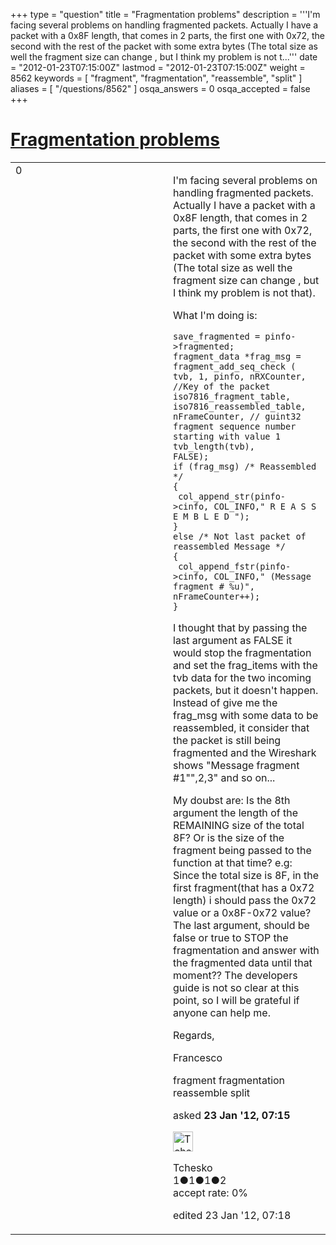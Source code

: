 +++
type = "question"
title = "Fragmentation problems"
description = '''I&#x27;m facing several problems on handling fragmented packets. Actually I have a packet with a 0x8F length, that comes in 2 parts, the first one with 0x72, the second with the rest of the packet with some extra bytes (The total size as well the fragment size can change , but I think my problem is not t...'''
date = "2012-01-23T07:15:00Z"
lastmod = "2012-01-23T07:15:00Z"
weight = 8562
keywords = [ "fragment", "fragmentation", "reassemble", "split" ]
aliases = [ "/questions/8562" ]
osqa_answers = 0
osqa_accepted = false
+++

<div class="headNormal">

# [Fragmentation problems](/questions/8562/fragmentation-problems)

</div>

<div id="main-body">

<div id="askform">

<table id="question-table" style="width:100%;"><colgroup><col style="width: 50%" /><col style="width: 50%" /></colgroup><tbody><tr class="odd"><td style="width: 30px; vertical-align: top"><div class="vote-buttons"><div id="post-8562-score" class="post-score" title="current number of votes">0</div><div id="favorite-count" class="favorite-count"></div></div></td><td><div id="item-right"><div class="question-body"><p>I'm facing several problems on handling fragmented packets. Actually I have a packet with a 0x8F length, that comes in 2 parts, the first one with 0x72, the second with the rest of the packet with some extra bytes (The total size as well the fragment size can change , but I think my problem is not that).</p><p>What I'm doing is:</p><pre><code>save_fragmented = pinfo-&gt;fragmented;
fragment_data *frag_msg = fragment_add_seq_check ( tvb, 1, pinfo, nRXCounter, //Key of the packet
iso7816_fragment_table, 
iso7816_reassembled_table,
nFrameCounter, // guint32 fragment sequence number starting with value 1
tvb_length(tvb),
FALSE);
if (frag_msg) /* Reassembled */
{ 
 col_append_str(pinfo-&gt;cinfo, COL_INFO,&quot; R E A S S E M B L E D &quot;);
}
else /* Not last packet of reassembled Message */
{
 col_append_fstr(pinfo-&gt;cinfo, COL_INFO,&quot; (Message fragment # %u)&quot;, nFrameCounter++);
}</code></pre><p>I thought that by passing the last argument as FALSE it would stop the fragmentation and set the frag_items with the tvb data for the two incoming packets, but it doesn't happen. Instead of give me the frag_msg with some data to be reassembled, it consider that the packet is still being fragmented and the Wireshark shows "Message fragment #1"",2,3" and so on...</p><p>My doubst are: Is the 8th argument the length of the REMAINING size of the total 8F? Or is the size of the fragment being passed to the function at that time? e.g: Since the total size is 8F, in the first fragment(that has a 0x72 length) i should pass the 0x72 value or a 0x8F-0x72 value? The last argument, should be false or true to STOP the fragmentation and answer with the fragmented data until that moment?? The developers guide is not so clear at this point, so I will be grateful if anyone can help me.</p><p>Regards,</p><p>Francesco</p></div><div id="question-tags" class="tags-container tags">fragment fragmentation reassemble split</div><div id="question-controls" class="post-controls"></div><div class="post-update-info-container"><div class="post-update-info post-update-info-user"><p>asked <strong>23 Jan '12, 07:15</strong></p><img src="https://secure.gravatar.com/avatar/95ae97a9326bb3f819dca9d383e58cf6?s=32&amp;d=identicon&amp;r=g" class="gravatar" width="32" height="32" alt="Tchesko&#39;s gravatar image" /><p>Tchesko<br />
<span class="score" title="1 reputation points">1</span><span title="1 badges"><span class="badge1">●</span><span class="badgecount">1</span></span><span title="1 badges"><span class="silver">●</span><span class="badgecount">1</span></span><span title="2 badges"><span class="bronze">●</span><span class="badgecount">2</span></span><br />
<span class="accept_rate" title="Rate of the user&#39;s accepted answers">accept rate:</span> <span title="Tchesko has no accepted answers">0%</span></p></div><div class="post-update-info post-update-info-edited"><p>edited 23 Jan '12, 07:18</p></div></div><div id="comments-container-8562" class="comments-container"></div><div id="comment-tools-8562" class="comment-tools"></div><div class="clear"></div><div id="comment-8562-form-container" class="comment-form-container"></div><div class="clear"></div></div></td></tr></tbody></table>

</div>

</div>


